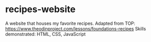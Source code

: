 # recipes-website
A website that houses my favorite recipes.
Adapted from TOP: https://www.theodinproject.com/lessons/foundations-recipes
Skills demonstrated: HTML, CSS, JavaScript